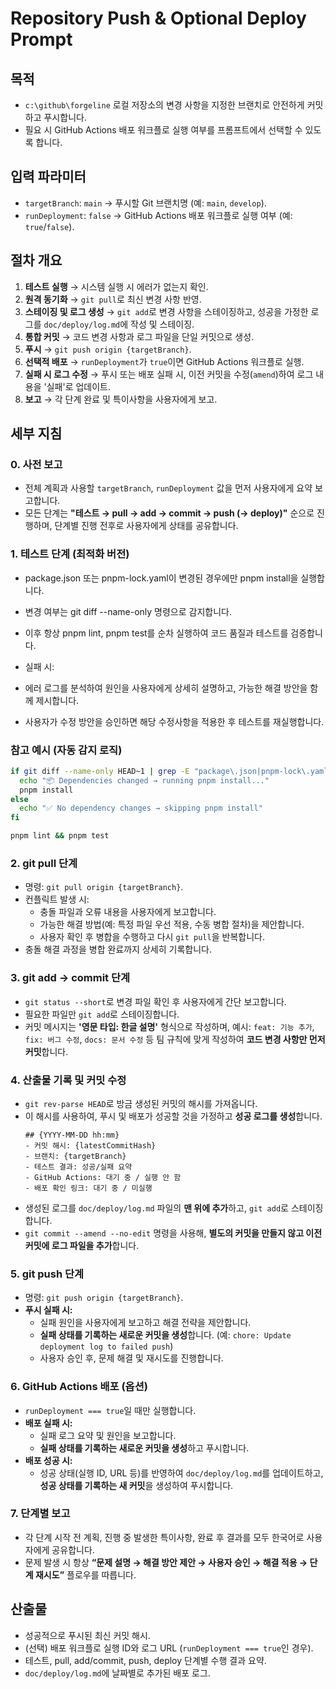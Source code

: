# Repository Push & Optional Deploy Prompt

## 목적
- `c:\github\forgeline` 로컬 저장소의 변경 사항을 지정한 브랜치로 안전하게 커밋하고 푸시합니다.
- 필요 시 GitHub Actions 배포 워크플로 실행 여부를 프롬프트에서 선택할 수 있도록 합니다.

## 입력 파라미터
- `targetBranch`: `main` -> 푸시할 Git 브랜치명 (예: `main`, `develop`).
- `runDeployment`: `false` -> GitHub Actions 배포 워크플로 실행 여부 (예: `true`/`false`).

## 절차 개요
1. **테스트 실행** → 시스템 실행 시 에러가 없는지 확인.
2. **원격 동기화** → `git pull`로 최신 변경 사항 반영.
3. **스테이징 및 로그 생성** → `git add`로 변경 사항을 스테이징하고, 성공을 가정한 로그를 `doc/deploy/log.md`에 작성 및 스테이징.
4. **통합 커밋** → 코드 변경 사항과 로그 파일을 단일 커밋으로 생성.
5. **푸시** → `git push origin {targetBranch}`.
6. **선택적 배포** → `runDeployment`가 `true`이면 GitHub Actions 워크플로 실행.
7. **실패 시 로그 수정** → 푸시 또는 배포 실패 시, 이전 커밋을 수정(`amend`)하여 로그 내용을 '실패'로 업데이트.
8. **보고** → 각 단계 완료 및 특이사항을 사용자에게 보고.

## 세부 지침

### 0. 사전 보고
- 전체 계획과 사용할 `targetBranch`, `runDeployment` 값을 먼저 사용자에게 요약 보고합니다.
- 모든 단계는 **"테스트 → pull → add → commit → push (→ deploy)"** 순으로 진행하며, 단계별 진행 전후로 사용자에게 상태를 공유합니다.

### 1. 테스트 단계 (최적화 버전)

- package.json 또는 pnpm-lock.yaml이 변경된 경우에만 pnpm install을 실행합니다.
- 변경 여부는 git diff --name-only 명령으로 감지합니다.
- 이후 항상 pnpm lint, pnpm test를 순차 실행하여 코드 품질과 테스트를 검증합니다.

- 실패 시:
- 에러 로그를 분석하여 원인을 사용자에게 상세히 설명하고, 가능한 해결 방안을 함께 제시합니다.
- 사용자가 수정 방안을 승인하면 해당 수정사항을 적용한 후 테스트를 재실행합니다.

### 참고 예시 (자동 감지 로직)

```bash
if git diff --name-only HEAD~1 | grep -E "package\.json|pnpm-lock\.yaml" > /dev/null; then
  echo "📦 Dependencies changed → running pnpm install..."
  pnpm install
else
  echo "✅ No dependency changes → skipping pnpm install"
fi

pnpm lint && pnpm test
```

### 2. git pull 단계
- 명령: `git pull origin {targetBranch}`.
- 컨플릭트 발생 시:
  - 충돌 파일과 오류 내용을 사용자에게 보고합니다.
  - 가능한 해결 방법(예: 특정 파일 우선 적용, 수동 병합 절차)을 제안합니다.
  - 사용자 확인 후 병합을 수행하고 다시 `git pull`을 반복합니다.
- 충돌 해결 과정을 병합 완료까지 상세히 기록합니다.

### 3. git add → commit 단계
- `git status --short`로 변경 파일 확인 후 사용자에게 간단 보고합니다.
- 필요한 파일만 `git add`로 스테이징합니다.
- 커밋 메시지는 **'영문 타입: 한글 설명'** 형식으로 작성하며, 예시: `feat: 기능 추가`, `fix: 버그 수정`, `docs: 문서 수정` 등 팀 규칙에 맞게 작성하여 **코드 변경 사항만 먼저 커밋**합니다.

### 4. 산출물 기록 및 커밋 수정
- `git rev-parse HEAD`로 방금 생성된 커밋의 해시를 가져옵니다.
- 이 해시를 사용하여, 푸시 및 배포가 성공할 것을 가정하고 **성공 로그를 생성**합니다.
  ```
  ## {YYYY-MM-DD hh:mm}
  - 커밋 해시: {latestCommitHash}
  - 브랜치: {targetBranch}
  - 테스트 결과: 성공/실패 요약
  - GitHub Actions: 대기 중 / 실행 안 함
  - 배포 확인 링크: 대기 중 / 미실행
  ```
- 생성된 로그를 `doc/deploy/log.md` 파일의 **맨 위에 추가**하고, `git add`로 스테이징합니다.
- `git commit --amend --no-edit` 명령을 사용해, **별도의 커밋을 만들지 않고 이전 커밋에 로그 파일을 추가**합니다.

### 5. git push 단계
- 명령: `git push origin {targetBranch}`.
- **푸시 실패 시:**
  - 실패 원인을 사용자에게 보고하고 해결 전략을 제안합니다.
  - **실패 상태를 기록하는 새로운 커밋을 생성**합니다. (예: `chore: Update deployment log to failed push`)
  - 사용자 승인 후, 문제 해결 및 재시도를 진행합니다.

### 6. GitHub Actions 배포 (옵션)
- `runDeployment === true`일 때만 실행합니다.
- **배포 실패 시:**
  - 실패 로그 요약 및 원인을 보고합니다.
  - **실패 상태를 기록하는 새로운 커밋을 생성**하고 푸시합니다.
- **배포 성공 시:**
  - 성공 상태(실행 ID, URL 등)를 반영하여 `doc/deploy/log.md`를 업데이트하고, **성공 상태를 기록하는 새 커밋**을 생성하여 푸시합니다.

### 7. 단계별 보고
- 각 단계 시작 전 계획, 진행 중 발생한 특이사항, 완료 후 결과를 모두 한국어로 사용자에게 공유합니다.
- 문제 발생 시 항상 **“문제 설명 → 해결 방안 제안 → 사용자 승인 → 해결 적용 → 단계 재시도”** 플로우를 따릅니다.

## 산출물
- 성공적으로 푸시된 최신 커밋 해시.
- (선택) 배포 워크플로 실행 ID와 로그 URL (`runDeployment === true`인 경우).
- 테스트, pull, add/commit, push, deploy 단계별 수행 결과 요약.
- `doc/deploy/log.md`에 날짜별로 추가된 배포 로그.
